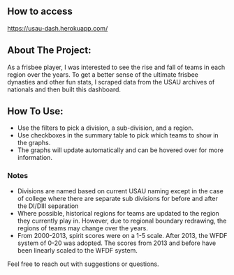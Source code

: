 ## How to access
https://usau-dash.herokuapp.com/

## About The Project:
As a frisbee player, I was interested to see the rise and fall of teams in each region over the years.
To get a better sense of the ultimate frisbee dynasties and other fun stats, I scraped data from the USAU archives of nationals and then built this dashboard.


## How To Use:
* Use the filters to pick a division, a sub-division, and a region.
* Use checkboxes in the summary table to pick which teams to show in the graphs.
* The graphs will update automatically and can be hovered over for more information.

### Notes
* Divisions are named based on current USAU naming except in the case of college where there are separate
sub divisions for before and after the DI/DIII separation
* Where possible, historical regions for teams are updated to the region they currently play in. However, due to regional boundary redrawing, the regions of teams may change over the years.
* From 2000-2013, spirit scores were on a 1-5 scale. After 2013, the WFDF system of 0-20 was adopted. The scores from 2013 and before have been linearly scaled to the WFDF system.

Feel free to reach out with suggestions or questions. 